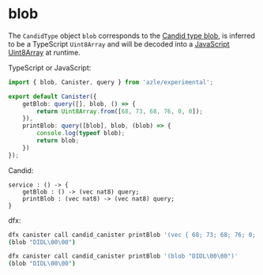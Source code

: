 # blob

The `CandidType` object `blob` corresponds to the [Candid type blob](https://internetcomputer.org/docs/current/references/candid-ref#type-blob), is inferred to be a TypeScript `Uint8Array` and will be decoded into a [JavaScript Uint8Array](https://developer.mozilla.org/en-US/docs/Web/JavaScript/Reference/Global_Objects/Uint8Array) at runtime.

TypeScript or JavaScript:

```typescript
import { blob, Canister, query } from 'azle/experimental';

export default Canister({
    getBlob: query([], blob, () => {
        return Uint8Array.from([68, 73, 68, 76, 0, 0]);
    }),
    printBlob: query([blob], blob, (blob) => {
        console.log(typeof blob);
        return blob;
    })
});
```

Candid:

```
service : () -> {
    getBlob : () -> (vec nat8) query;
    printBlob : (vec nat8) -> (vec nat8) query;
}
```

dfx:

```bash
dfx canister call candid_canister printBlob '(vec { 68; 73; 68; 76; 0; 0; })'
(blob "DIDL\00\00")

dfx canister call candid_canister printBlob '(blob "DIDL\00\00")'
(blob "DIDL\00\00")
```
